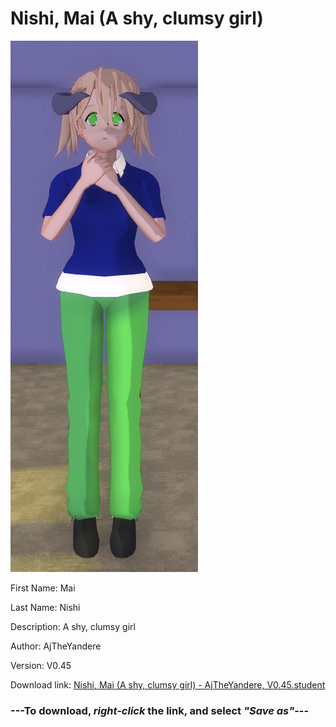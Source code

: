 # Nishi, Mai (A shy, clumsy girl)

<img src = "https://raw.githubusercontent.com/Arbiter1223/Daigaku-Gurashi-Custom-Students/master/Students/Files/Nishi%2C%20Mai%20(A%20shy%2C%20clumsy%20girl).png">

First Name: Mai

Last Name: Nishi

Description: A shy, clumsy girl

Author: AjTheYandere

Version: V0.45

Download link: <a href="https://raw.githubusercontent.com/Arbiter1223/Daigaku-Gurashi-Custom-Students/master/Students/Files/Nishi%2C%20Mai%20(A%20shy%2C%20clumsy%20girl)%20-%20AjTheYandere%2C%20V0.45.student">Nishi, Mai (A shy, clumsy girl) - AjTheYandere, V0.45.student</a>

### ---**To download, _right-click_ the link, and select _"Save as"_**---
